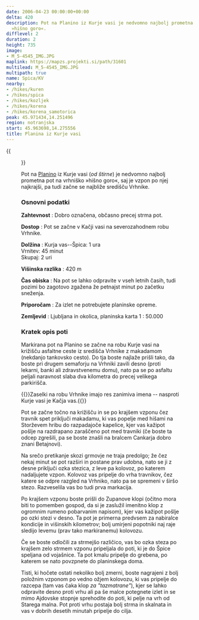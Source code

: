 ```yaml
---
date: 2006-04-23 00:00:00+00:00
delta: 420
description: Pot na Planino iz Kurje vasi je nedvomno najbolj prometna pot na vrhniško
  »hišno goro«.
difflevel: 2
duration: 2
height: 735
image:
- M_5-4545_IMG.JPG
maplink: https://mapzs.projekti.si/path/31601
multilead: M_5-4545_IMG.JPG
multipath: true
name: Spica/KV
nearby:
- /hikes/kuren
- /hikes/spica
- /hikes/kozljek
- /hikes/korena
- /hikes/korena_samotorica
peak: 45.971434,14.251496
region: notranjska
start: 45.963698,14.275556
title: Planina iz Kurje vasi
---
```

{{<figure src="M_5-4545_IMG.JPG" caption="Zimski pogled na Vrhniko">}}

Pot na [Planino](../) iz Kurje vasi (*od štirne*) je nedvomno najbolj prometna pot na vrhniško »hišno goro«, saj je vzpon po njej najkrajši, pa tudi začne se najbliže središču Vrhnike.

### Osnovni podatki

**Zahtevnost**
:   Dobro označena, občasno precej strma pot.

**Dostop**
:   Pot se začne v Kačji vasi na severozahodnem robu Vrhnike.

**Dolžina**
:   Kurja vas--Špica: 1 ura\
    Vrnitev: 45 minut\
    Skupaj: 2 uri

**Višinska razlika**
:   420 m

**Čas obiska**
:   Na pot se lahko odpravite v vseh letnih časih, tudi pozimi bo zagotovo zgažena že petnajst minut po začetku sneženja.

**Priporočam**
:   Za izlet ne potrebujete planinske opreme.

**Zemljevid**
:   Ljubljana in okolica, planinska karta 1 : 50.000

### Kratek opis poti

Markirana pot na Planino se začne na robu Kurje vasi na križišču asfaltne ceste iz središča Vrhnike z makadamom (nekdanjo tankovsko cesto). Do tja boste najlaže prišli tako, da boste pri drugem semaforju na Vrhniki zavili desno (proti lekarni, banki ali zdravstvenemu domu), nato pa se po asfaltu peljali naravnost slaba dva kilometra do precej velikega parkirišča.

{{<note>}}Zaselki na robu Vrhnike imajo res zanimiva imena -- nasproti Kurje vasi je Kačja vas.{{</note>}}

Pot se začne točno na križišču in se po krajšem vzponu čez travnik spet priključi makadamu, ki vas popelje med hišami na Storževem hribu do razpadajoče kapelice, kjer vas kažipot pošlje na razdrapano zaraščeno pot med travniki (če boste ta odcep zgrešili, pa se boste znašli na bralcem Cankarja dobro znani Betajnovi).

Na srečo pretikanje skozi grmovje ne traja predolgo; že čez nekaj minut se pot razširi in postane prav udobna, nato se ji z desne priključi ozka stezica, z leve pa kolovoz, po katerem nadaljujete vzpon. Kolovoz vas pripelje do vrha travnikov, čez katere se odpre razgled na Vrhniko, nato pa se spremeni v širšo stezo. Razveselila vas bo tudi prva markacija.

Po krajšem vzponu boste prišli do Zupanove klopi (očitno mora biti to pomemben gospod, da si je zaslužil imenitno klop z ogromnim rumeno pobarvanim napisom), kjer vas kažipot pošlje po ozki stezi v desno. Ta pot je primerna predvsem za nabiralce kondicije in višinskih kilometrov; bolj umirjeni popotniki naj raje sledijo levemu (prav tako markiranemu) kolovozu.

Če se boste odločili za strmejšo različico, vas bo ozka steza po krajšem zelo strmem vzponu pripeljala do poti, ki je do Špice speljana od vojašnice. Ta pot kmalu pripelje do grebena, po katerem se nato povzpnete do planinskega doma.

Tisti, ki hočete ostati nekoliko bolj zmerni, boste nagrajeni z bolj položnim vzponom po vedno ožjem kolovozu, ki vas pripelje do razcepa (tam vas čaka klop *za \"tazmatrane\"*), kjer se lahko odpravite desno proti vrhu ali pa še malce potegnete izlet in se mimo Ajdovske stopnje sprehodite do poti, ki pelje na vrh od Starega malna. Pot proti vrhu postaja bolj strma in skalnata in vas v dobrih desetih minutah pripelje do cilja.
